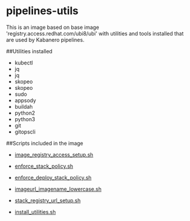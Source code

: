 # pipelines-utils

This is an image based on base image 'registry.access.redhat.com/ubi8/ubi' with utilities and tools installed that are used by Kabanero pipelines.

##Utilities installed
- kubectl
- jq
- jq
- skopeo
- skopeo
- sudo
- appsody
- buildah
- python2
- python3
- git
- gitopscli


##Scripts included in the image

 - [image_registry_access_setup.sh](https://github.com/icp4apps/pipelines/blob/master/pipelines/docker/pipelines-utils/scripts/image_registry_access_setup.sh)       
 
 
 - [enforce_stack_policy.sh](https://github.com/icp4apps/pipelines/blob/master/pipelines/docker/pipelines-utils/scripts/enforce_stack_policy.sh)
 
 
 - [enforce_deploy_stack_policy.sh](https://github.com/icp4apps/pipelines/blob/master/pipelines/docker/pipelines-utils/scripts/enforce_deploy_stack_policy.sh)
 
 
 - [imageurl_imagename_lowercase.sh](https://github.com/icp4apps/pipelines/blob/master/pipelines/docker/pipelines-utils/scripts/imageurl_imagename_lowercase.sh)
 
 
 - [stack_registry_url_setup.sh](https://github.com/icp4apps/pipelines/blob/master/pipelines/docker/pipelines-utils/scripts/stack_registry_url_setup.sh)
 
 
 - [install_utilities.sh](https://github.com/icp4apps/pipelines/blob/master/pipelines/docker/pipelines-utils/scripts/install_utilities.sh)
 
